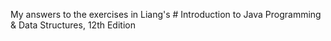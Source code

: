 My answers to the exercises in Liang's # Introduction to Java Programming & Data Structures, 12th Edition
